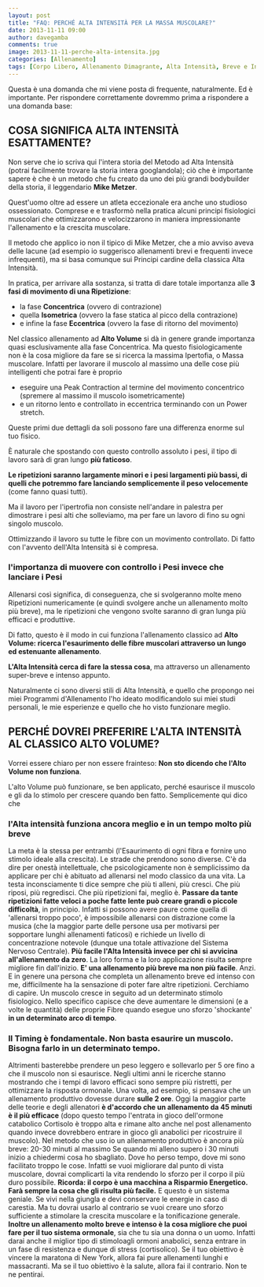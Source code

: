 ```yaml
---
layout: post
title: "FAQ: PERCHÉ ALTA INTENSITÀ PER LA MASSA MUSCOLARE?"
date: 2013-11-11 09:00
author: davegamba
comments: true
image: 2013-11-11-perche-alta-intensita.jpg
categories: [Allenamento]
tags: [Corpo Libero, Allenamento Dimagrante, Alta Intensità, Breve e Intenso, Forza, Massa Muscolare, Metzer, Muscoli, Potenza]
---
```


Questa è una domanda che mi viene posta di frequente, naturalmente. Ed è importante. Per rispondere correttamente dovremmo prima a rispondere a una domanda base:

COSA SIGNIFICA ALTA INTENSITÀ ESATTAMENTE?
------------------------------------------

Non serve che io scriva qui l'intera storia del Metodo ad Alta Intensità (potrai facilmente trovare la storia intera googlandola); ciò che è importante sapere è che è un metodo che fu creato da uno dei più grandi bodybuilder della storia, il leggendario **Mike Metzer**.

Quest'uomo oltre ad essere un atleta eccezionale era anche uno studioso ossessionato. Comprese e e trasformò nella pratica alcuni principi fisiologici muscolari che ottimizzarono e velocizzarono in maniera impressionante l'allenamento e la crescita muscolare.

Il metodo che applico io non il tipico di Mike Metzer, che a mio avviso aveva delle lacune (ad esempio io suggerisco allenamenti brevi e frequenti invece infrequenti), ma si basa comunque sui Principi cardine della classica Alta Intensità.

In pratica, per arrivare alla sostanza, si tratta di dare totale importanza alle **3 fasi di movimento di una Ripetizione**:

- la fase **Concentrica** (ovvero di contrazione)
- quella **Isometrica** (ovvero la fase statica al picco della contrazione)
- e infine la fase **Eccentrica** (ovvero la fase di ritorno del movimento)

Nel classico allenamento ad **Alto Volume** si dà in genere grande importanza quasi esclusivamente alla fase Concentrica. Ma questo fisiologicamente non è la cosa migliore da fare se si ricerca la massima Ipertofia, o Massa muscolare. Infatti per lavorare il muscolo al massimo una delle cose più intelligenti che potrai fare è proprio

- eseguire una Peak Contraction al termine del movimento concentrico (spremere al massimo il muscolo isometricamente)
- e un ritorno lento e controllato in eccentrica terminando con un Power stretch.

Queste primi due dettagli da soli possono fare una differenza enorme sul tuo fisico.

È naturale che spostando con questo controllo assoluto i pesi, il tipo di lavoro sarà di gran lungo **più faticoso**.

**Le ripetizioni saranno largamente minori e i pesi largamenti più bassi, di quelli che potremmo fare lanciando semplicemente il peso velocemente** (come fanno quasi tutti).

Ma il lavoro per l'ipertrofia non consiste nell'andare in palestra per dimostrare i pesi alti che solleviamo, ma per fare un lavoro di fino su ogni singolo muscolo.

Ottimizzando il lavoro su tutte le fibre con un movimento controllato. Di fatto con l'avvento dell'Alta Intensità si è compresa.

### l'importanza di muovere con controllo i Pesi invece che lanciare i Pesi

Allenarsi così significa, di conseguenza, che si svolgeranno molte meno Ripetizioni numericamente (e quindi svolgere anche un allenamento molto più breve), ma le ripetizioni che vengono svolte saranno di gran lunga più efficaci e produttive.

Di fatto, questo è il modo in cui funziona l'allenamento classico ad **Alto Volume: ricerca l'esaurimento delle fibre muscolari attraverso un lungo ed estenuante allenamento**.

**L'Alta Intensità cerca di fare la stessa cosa**, ma attraverso un allenamento super-breve e intenso appunto.

Naturalmente ci sono diversi stili di Alta Intensità, e quello che propongo nei miei Programmi d'Allenamento l'ho ideato modificandolo sui miei studi personali, le mie esperienze e quello che ho visto funzionare meglio.

PERCHÉ DOVREI PREFERIRE L'ALTA INTENSITÀ AL CLASSICO ALTO VOLUME?
-----------------------------------------------------------------

Vorrei essere chiaro per non essere frainteso: **Non sto dicendo che l'Alto Volume non funziona**.

L'alto Volume può funzionare, se ben applicato, perché esaurisce il muscolo e gli da lo stimolo per crescere quando ben fatto. Semplicemente qui dico che

### l'Alta intensità funziona ancora meglio e in un tempo molto più breve

La meta è la stessa per entrambi (l'Esaurimento di ogni fibra e fornire uno stimolo ideale alla crescita). Le strade che prendono sono diverse. C'è da dire per onestà intellettuale, che psicologicamente non è semplicissimo da applicare per chi è abituato ad allenarsi nel modo classico da una vita. La testa inconsciamente ti dice sempre che più ti alleni, più cresci. Che più riposi, più regredisci. Che più ripetizioni fai, meglio è. **Passare da tante ripetizioni fatte veloci a poche fatte lente può creare grandi o piccole difficoltà**, in principio. Infatti si possono avere paure come quella di 'allenarsi troppo poco', è impossibile allenarsi con distrazione come la musica (che la maggior parte delle persone usa per motivarsi per sopportare lunghi allenamenti faticosi) e richiede un livello di concentrazione notevole (dunque una totale attivazione del Sistema Nervoso Centrale). **Più facile l'Alta Intensità invece per chi si avvicina all'allenamento da zero**. La loro forma e la loro applicazione risulta sempre migliore fin dall'inizio. **E' una allenamento più breve ma non più facile**. Anzi. E in genere una persona che completa un allenamento breve ed intenso con me, difficilmente ha la sensazione di poter fare altre ripetizioni. Cerchiamo di capire. Un muscolo cresce in seguito ad un determinato stimolo fisiologico. Nello specifico capisce che deve aumentare le dimensioni (e a volte le quantità) delle proprie Fibre quando esegue uno sforzo 'shockante' **in un determinato arco di tempo**.

### Il Timing è fondamentale. Non basta esaurire un muscolo. Bisogna farlo in un determinato tempo.

Altrimenti basterebbe prendere un peso leggero e sollevarlo per 5 ore fino a che il muscolo non si esaurisce. Negli ultimi anni le ricerche stanno mostrando che i tempi di lavoro efficaci sono sempre più ristretti, per ottimizzare la risposta ormonale. Una volta, ad esempio, si pensava che un allenamento produttivo dovesse durare **sulle 2 ore**. Oggi la maggior parte delle teorie e degli allenatori **è d'accordo che un allenamento da 45 minuti è il più efficace** (dopo questo tempo l'entrata in gioco dell'ormone catabolico Cortisolo è troppo alta e rimane alto anche nel post allenamento quando invece dovrebbero entrare in gioco gli anabolici per ricostruire il muscolo). Nel metodo che uso io un allenamento produttivo è ancora più breve: 20-30 minuti al massimo Se quando mi alleno supero i 30 minuti inizio a chiedermi cosa ho sbagliato. Dove ho perso tempo, dove mi sono facilitato troppo le cose. Infatti se vuoi migliorare dal punto di vista muscolare, dovrai complicarti la vita rendendo lo sforzo per il corpo il più duro possibile. **Ricorda: il corpo è una macchina a Risparmio Energetico. Farà sempre la cosa che gli risulta più facile.** E questo è un sistema geniale. Se vivi nella giungla e devi conservare le energie in caso di carestia. Ma tu dovrai usarlo al contrario se vuoi creare uno sforzo sufficiente a stimolare la crescita muscolare e la tonificazione generale. **Inoltre un allenamento molto breve e intenso è la cosa migliore che puoi fare per il tuo sistema ormonale**, sia che tu sia una donna o un uomo. Infatti darai anche il miglior tipo di stimoloagli ormoni anabolici, senza entrare in un fase di resistenza e dunque di stress (cortisolico). Se il tuo obiettivo è vincere la maratona di New York, allora fai pure allenamenti lunghi e massacranti. Ma se il tuo obiettivo è la salute, allora fai il contrario. Non te ne pentirai.